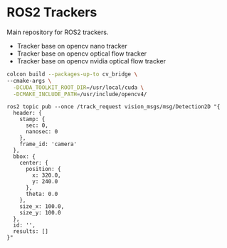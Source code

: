 # ROS2 Trackers

Main repository for ROS2 trackers.
- Tracker base on opencv nano tracker
- Tracker base on opencv optical flow tracker
- Tracker base on opencv nvidia optical flow tracker

```bash title="build bridge with custom opencv"
colcon build --packages-up-to cv_bridge \
--cmake-args \
  -DCUDA_TOOLKIT_ROOT_DIR=/usr/local/cuda \
  -DCMAKE_INCLUDE_PATH=/usr/include/opencv4/
```

```
ros2 topic pub --once /track_request vision_msgs/msg/Detection2D "{
  header: {
    stamp: {
      sec: 0,
      nanosec: 0
    },
    frame_id: 'camera'
  },
  bbox: {
    center: {
      position: {
        x: 320.0,
        y: 240.0
      },
      theta: 0.0
    },
    size_x: 100.0,
    size_y: 100.0
  },
  id: '',
  results: []
}"
```